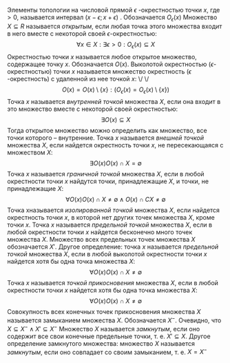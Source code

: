 Элементы топологии на числовой прямой
	$\epsilon$ -окрестностью точки $x$, где $> 0$, называется интервал  $(x - \epsilon; x +\epsilon)$ . Обозначается $O_\epsilon(x)$
Множество $X \subseteq R$ называется *открытым*, если любая точка этого множества входит в него вместе с некоторой своей $\epsilon$-окрестностью: 
$$\forall x \in X: \exists \epsilon \gt 0: O_{\epsilon}(x) \subseteq X$$Окрестностью точки $x$ называется любое открытое множество, содержащее точку $x$. Обозначается $O(x)$. Выколотой окрестностью ($\epsilon$-окрестностью) точки $x$ называется множество окрестность ($\epsilon$ -окрестность) с удаленной из нее точкой $x$:
                        \\/                               \\/
$$O(x) = O(x) \setminus \{x\}: (O_{\epsilon}(x) = O_{\epsilon}(x) \setminus \{x\} )$$
Точка $x$ называется *внутренней точкой* множества $X$, если она входит в это множество вместе с некоторой своей окрестностью: 
	$$\exists O(x) \subseteq X$$Тогда открытое множество можно определить как множество, все точки которого – внутренние. 
Точка $x$ называется *внешней точкой* множества $X$, если найдется окрестность точки $x$, не пересекающаяся с множеством $X$:
$$\exists O(x) O(x)\cap X = \emptyset$$Точка $x$ называется *граничной точкой* множества $X$, если в любой окрестности точки $x$ найдутся точки, принадлежащие $X$, и точки, не принадлежащие $X$:
$$\forall O(x) O(x) \cap X \neq \emptyset \land O(x)\cap CX \neq \emptyset$$Точка xназывается *изолированной точкой* множества $X$, если найдется окрестность точки  $x$, в которой нет других точек множества $X$, кроме точки  $x$. 
Точка  $x$ называется *предельной точкой* множества $X$, если в любой окрестности точки  $x$ найдется бесконечно много точек множества $X$. 
	Множество всех предельных точек множества $X$ обозначается $X'$. 
	Другое определение: точка  $x$ называется *предельной точкой* множества $X$, если в любой выколотой окрестности точки  $x$ найдется хотя бы одна точка множества $X$:
	$$ \forall O(x) O(x)\cap X \neq \emptyset$$
Точка $x$ называется *точкой прикосновения* множества $X$, если в любой окрестности точки $x$ найдется хотя бы одна точка множества $X$:
$$\forall O(x) O(x)\cap X \neq \emptyset$$Совокупность всех конечных точек прикосновения множества $X$ называется замыканием множества $X$. Обозначается $X^{-}$. Очевидно, что $X \subseteq X^{-} \land  X' \subseteq X^{-}$
Множество $X$ называется *замкнутым*, если оно содержит все свои конечные предельные точки, т. е. $X' \subseteq X$.
	Другое определение замкнутого множества: множество $X$ называется *замкнутым*, если оно совпадает со своим замыканием, т. е. $X = X^{-}$ 

